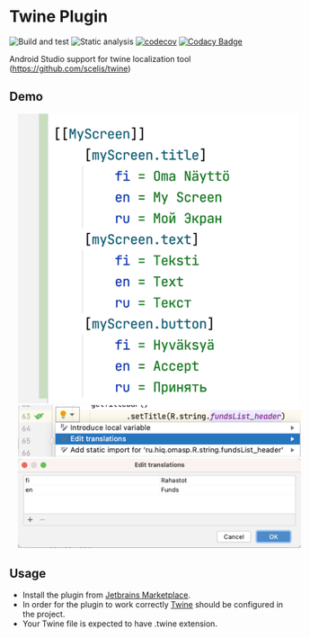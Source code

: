 # Twine Plugin
![Build and test](https://github.com/overpas/twine-plugin/workflows/Build%20and%20test/badge.svg)
![Static analysis](https://github.com/overpas/twine-plugin/workflows/Static%20analysis/badge.svg)
[![codecov](https://codecov.io/gh/overpas/twine-plugin/branch/master/graph/badge.svg)](https://codecov.io/gh/overpas/twine-plugin)
[![Codacy Badge](https://app.codacy.com/project/badge/Grade/77c67163b0e04d179b387d588e361440)](https://www.codacy.com/gh/overpas/twine-plugin/dashboard?utm_source=github.com&amp;utm_medium=referral&amp;utm_content=overpas/twine-plugin&amp;utm_campaign=Badge_Grade)

Android Studio support for twine localization tool (https://github.com/scelis/twine)

## Demo

<p align="left">
  <img src="images/twine_file.png" width="500" hspace="15"></br>
  <img src="images/edit_translations_action.png" width="700" hspace="15"></br>
  <img src="images/edit_translations_ui.png" width="700" hspace="15">
</p>

## Usage

-  Install the plugin from <a href="https://plugins.jetbrains.com/plugin/17310-twine-android">Jetbrains Marketplace</a>.
-  In order for the plugin to work correctly <a href="https://github.com/scelis/twine">Twine</a> should be configured in the project. 
-  Your Twine file is expected to have .twine extension.
